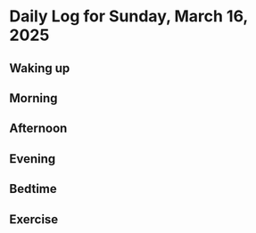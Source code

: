 # Daily Log for Sunday, March 16, 2025

## Waking up

## Morning

## Afternoon

## Evening

## Bedtime

## Exercise
